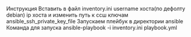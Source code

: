 Инструкция
Вставить в файл inventory.ini username хоста(по дефолту debian)
ip хоста и изменить путь к ссш ключам ansible_ssh_private_key_file
Запускаем плейбук в директории ansible
Команда для запуска ansible-playbook -i inventory.ini playbook.yml

